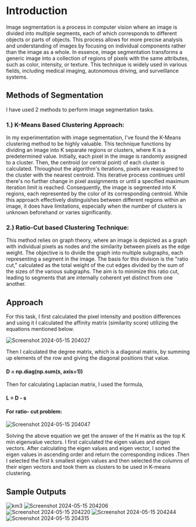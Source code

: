 # Introduction
Image segmentation is a process in computer vision where an image is divided into multiple segments, each of which corresponds to different objects or parts of objects. This process allows for more precise analysis and understanding of images by focusing on individual components rather than the image as a whole. In essence, image segmentation transforms a generic image into a collection of regions of pixels with the same attributes, such as color, intensity, or texture. This technique is widely used in various fields, including medical imaging, autonomous driving, and surveillance systems. 
## Methods of Segmentation
I have used 2 methods to perform image segmentation tasks.
### 1.) K-Means Based Clustering Approach:
In my experimentation with image segmentation, I've found the K-Means clustering method to be highly valuable. This technique functions by dividing an image into K separate regions or clusters, where K is a predetermined value.
Initially, each pixel in the image is randomly assigned to a cluster. Then, the centroid (or central point) of each cluster is calculated. Throughout the algorithm's iterations, pixels are reassigned to the cluster with the nearest centroid. This iterative process continues until there's no further change in pixel assignments or until a specified maximum iteration limit is reached.
Consequently, the image is segmented into K regions, each represented by the color of its corresponding centroid. While this approach effectively distinguishes between different regions within an image, it does have limitations, especially when the number of clusters is unknown beforehand or varies significantly.
### 2.) Ratio-Cut based Clustering Technique:
This method relies on graph theory, where an image is depicted as a graph with individual pixels as nodes and the similarity between pixels as the edge weight.
The objective is to divide the graph into multiple subgraphs, each representing a segment in the image. The basis for this division is the "ratio cut," calculated as the total weight of the cut edges divided by the sum of the sizes of the various subgraphs. The aim is to minimize this ratio cut, leading to segments that are internally coherent yet distinct from one another.
## Approach
For this task, I first calculated the pixel intensity and position differences and using it I calculated the affinity matrix (similarity score) utilizing the equations mentioned below.

![Screenshot 2024-05-15 204027](https://github.com/K-Tanishq/Image-Segmentation/assets/169484818/f3ccfa6d-7396-48ee-8acd-8dfbe0463792)

Then I calculated the degree matrix, which is a diagonal matrix, by summing up elements of the row and giving the diagonal positions that value.
#### D = np.diag(np.sum(s, axis=1))
Then for calculating Laplacian matrix, I used the formula,
#### L = D - s
#### For ratio- cut problem:

![Screenshot 2024-05-15 204047](https://github.com/K-Tanishq/Image-Segmentation/assets/169484818/fbd887c0-96d3-42dc-bf51-8c6e2ed603fd)

Solving the above equation we get the answer of the H matrix as the top K min eigenvalue vectors. I first calculated the eigen values and eigen vectors. After calculating the eigen values and eigen vector, I sorted the eigen values in ascending order and return the corresponding indices .Then I selected the first k smallest eigen values and then selected the columns of their eigen vectors and took them as clusters to be used in K-means clustering.

## Sample Outputs
![km3](https://github.com/K-Tanishq/Image-Segmentation/assets/169484818/b7b43a71-15bf-473c-9d3b-2eeabd22f93c)
![Screenshot 2024-05-15 204206](https://github.com/K-Tanishq/Image-Segmentation/assets/169484818/9e42c0ef-f6de-46c5-9955-cd26dd79b5ed)
![Screenshot 2024-05-15 204220](https://github.com/K-Tanishq/Image-Segmentation/assets/169484818/73a1677f-791e-4c07-b8ec-ebf0d0020043)
![Screenshot 2024-05-15 204244](https://github.com/K-Tanishq/Image-Segmentation/assets/169484818/ef3a8cfa-18bb-40ea-ba96-72f2c974ab6d)
![Screenshot 2024-05-15 204315](https://github.com/K-Tanishq/Image-Segmentation/assets/169484818/70a0784c-3598-46ac-aa2d-9c7eb3332783)


